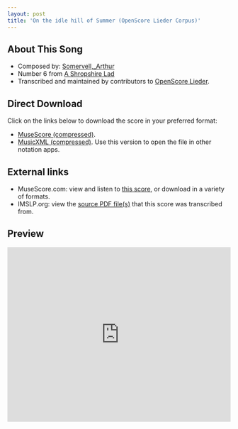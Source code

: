 ```yaml
---
layout: post
title: 'On the idle hill of Summer (OpenScore Lieder Corpus)'
---
```


## About This Song

- Composed by: [Somervell,_Arthur](https://fourscoreandmore.org/openscore/lieder/Somervell,_Arthur)
- Number 6 from [A Shropshire Lad](https://fourscoreandmore.org/openscore/lieder/Somervell,_Arthur/A_Shropshire_Lad)
- Transcribed and maintained by contributors to [OpenScore Lieder].

[OpenScore Lieder]: https://musescore.com/openscore-lieder-corpus

## Direct Download

Click on the links below to download the score in your preferred format:
- [MuseScore (compressed)](https://github.com/openscore/lieder/blob/main/scores/Somervell,_Arthur/A_Shropshire_Lad/06_On_the_idle_hill_of_Summer/lc6220532.mscz?raw=true).
- [MusicXML (compressed)](https://github.com/openscore/lieder/blob/main/scores/Somervell,_Arthur/A_Shropshire_Lad/06_On_the_idle_hill_of_Summer/lc6220532.mxl?raw=true). Use this version to open the file in other notation apps.

## External links

- MuseScore.com: view and listen to [this score][MuseScore], or download in a variety of formats.
- IMSLP.org: view the [source PDF file(s)][IMSLP] that this score was transcribed from.

[MuseScore]: https://musescore.com/score/6220532
[IMSLP]: https://imslp.org/wiki/Special:ReverseLookup/529227

## Preview

<iframe width="100%" height="394" src="https://musescore.com/openscore-lieder-corpus/scores/6220532/embed" frameborder="0" allowfullscreen allow="autoplay; fullscreen"></iframe>
